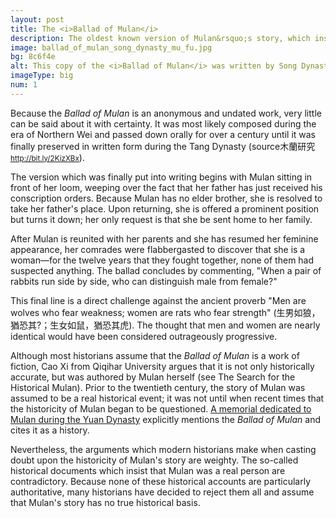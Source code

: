 ```yaml
---
layout: post
title: The <i>Ballad of Mulan</i>
description: The oldest known version of Mulan&rsquo;s story, which inspired countless retellings for centuries to come.
image: ballad_of_mulan_song_dynasty_mu_fu.jpg
bg: 8c6f4e
alt: This copy of the <i>Ballad of Mulan</i> was written by Song Dynasty calligrapher <a href="https://en.wikipedia.org/wiki/Mi_Fu">Mi Fu</a> in 1094 AD (Public domain).
imageType: big
num: 1
---
```


Because the *Ballad of Mulan* is an anonymous and undated work, very little can be said about it with certainty. It was most likely composed during the era of Northern Wei and passed down orally for over a century until it was finally preserved in written form during the Tang Dynasty <span class="nowrap">(<span class="tip">source<span class="tiptext">&#26408;&#34349;&#30740;&#31350;<br /><small><a href="http://bit.ly/2KizXBx">http://bit.ly/2KizXBx</a></small></span></span>).</span>

The version which was finally put into writing begins with Mulan sitting in front of her loom, weeping over the fact that her father has just received his conscription orders. Because Mulan has no elder brother, she is resolved to take her father's place. Upon returning, she is offered a prominent position but turns it down; her only request is that she be sent home to her family.

After Mulan is reunited with her parents and she has resumed her feminine appearance, her comrades were flabbergasted to discover that she is a woman&mdash;for the twelve years that they fought together, none of them had suspected anything. The ballad concludes by commenting, "When a pair of rabbits run side by side, who can distinguish male from female?"

This final line is a direct challenge against the ancient proverb "Men are wolves who fear weakness; women are rats who fear strength" (&#29983;&#30007;&#22914;&#29436;&#65292;&#29494;&#24656;&#20854;?&#65307;&#29983;&#22899;&#22914;&#40736;&#65292;&#29494;&#24656;&#20854;&#34382;). The thought that men and women are nearly identical would have been considered outrageously progressive.

Although most historians assume that the *Ballad of Mulan* is a work of fiction, Cao Xi from Qiqihar University argues that it is not only historically accurate, but was authored by Mulan herself (see The Search for the Historical Mulan). Prior to the twentieth century, the story of Mulan was assumed to be a real historical event; it was not until when recent times that the historicity of Mulan began to be questioned. [A memorial dedicated to Mulan during the Yuan Dynasty](../yuan/memorial_filial_general) explicitly mentions the *Ballad of Mulan* and cites it as a history.

Nevertheless, the arguments which modern historians make when casting doubt upon the historicity of Mulan's story are weighty. The so-called historical documents which insist that Mulan was a real person are contradictory. Because none of these historical accounts are particularly authoritative, many historians have decided to reject them all and assume that Mulan's story has no true historical basis.

<link rel="stylesheet" href="/assets/themes/twitter/css/tip.css" type="text/css" media="all" />
